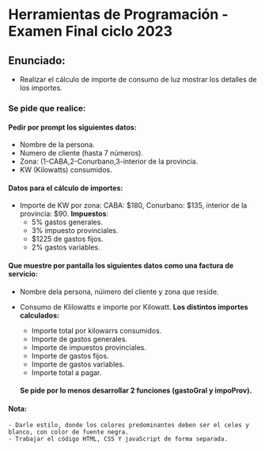 # Herramientas de Programación - Examen Final ciclo 2023

## Enunciado:
- Realizar el cálculo de importe de consumo de luz mostrar los detalles de los importes.

### Se pide que realice:

#### Pedir por prompt los siguientes datos:
- Nombre de la persona.
- Numero de cliente (hasta 7 números).
- Zona: (1-CABA,2-Conurbano,3-interior de la provincia.
- KW (Kilowatts) consumidos.

#### Datos para el cálculo de importes:
- Importe de KW por zona: CABA: $180, Conurbano: $135, interior de la provincia: $90.
 __Impuestos__:
   - 5% gastos generales.
   - 3% impuesto provinciales.
   - $1225 de gastos fijos.
   - 2% gastos variables.

#### Que muestre por pantalla los siguientes datos como una factura de servicio:
- Nombre dela persona, núimero del cliente y zona que reside.
- Consumo de KIilowatts e importe por Kilowatt.
  __Los distintos importes calculados:__
     - Importe total por kilowarrs consumidos.
     - Importe de gastos generales.
     - Importe de impuestos provinciales.
     - Importe de gastos fijos.
     - Importe de gastos variables.
     - Importe total a pagar.

  #### Se pide por lo menos desarrollar 2 funciones (gastoGral y impoProv).

#### Nota: 
    - Darle estilo, donde los colores predominantes deben ser el celes y blanco, con color de fuente negra.
    - Trabajar el código HTML, CSS Y javaScript de forma separada.
